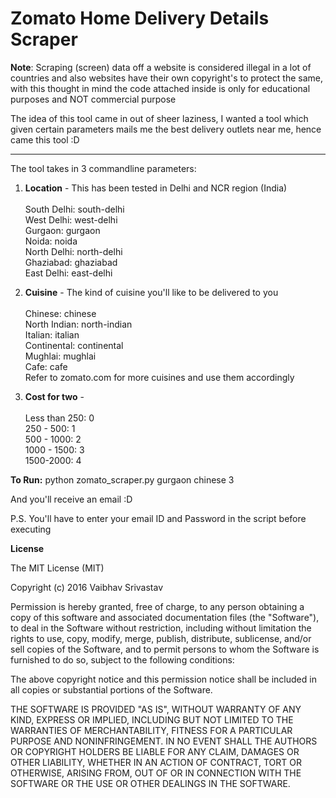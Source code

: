# Zomato Home Delivery Details Scraper

**Note**: Scraping (screen) data off a website is considered illegal in a lot of countries and also websites have their own copyright's to protect the same, with this thought in mind the code attached inside is only for educational purposes and NOT commercial purpose

The idea of this tool came in out of sheer laziness, I wanted a tool which given certain parameters mails me the best delivery outlets near me, hence came this tool :D

___

The tool takes in 3 commandline parameters:

1. **Location** - This has been tested in Delhi and NCR region (India)  <br>             
South Delhi: south-delhi  <br>
                    West Delhi: west-delhi  <br>
                    Gurgaon: gurgaon  <br>
                    Noida: noida  <br>
                    North Delhi: north-delhi  <br>
                    Ghaziabad: ghaziabad  <br>
                    East Delhi: east-delhi  <br>

2. **Cuisine** - The kind of cuisine you'll like to be delivered to you <br>             
Chinese: chinese <br>
                   North Indian: north-indian  <br>
                   Italian: italian  <br>
                   Continental: continental  <br>
                   Mughlai: mughlai  <br>
                   Cafe: cafe  <br>
                   Refer to zomato.com for more cuisines and use them accordingly  <br>

3. **Cost for two** -  <br>             
Less than 250: 0  <br>
                   250 - 500: 1  <br>
                   500 - 1000: 2  <br>
                   1000 - 1500: 3  <br>
                   1500-2000: 4  <br>

**To Run:** python zomato_scraper.py gurgaon chinese 3

And you'll receive an email :D

P.S. You'll have to enter your email ID and Password in the script before executing

**License**

The MIT License (MIT)

Copyright (c) 2016 Vaibhav Srivastav

Permission is hereby granted, free of charge, to any person obtaining a copy
of this software and associated documentation files (the "Software"), to deal
in the Software without restriction, including without limitation the rights
to use, copy, modify, merge, publish, distribute, sublicense, and/or sell
copies of the Software, and to permit persons to whom the Software is
furnished to do so, subject to the following conditions:

The above copyright notice and this permission notice shall be included in all
copies or substantial portions of the Software.

THE SOFTWARE IS PROVIDED "AS IS", WITHOUT WARRANTY OF ANY KIND, EXPRESS OR
IMPLIED, INCLUDING BUT NOT LIMITED TO THE WARRANTIES OF MERCHANTABILITY,
FITNESS FOR A PARTICULAR PURPOSE AND NONINFRINGEMENT. IN NO EVENT SHALL THE
AUTHORS OR COPYRIGHT HOLDERS BE LIABLE FOR ANY CLAIM, DAMAGES OR OTHER
LIABILITY, WHETHER IN AN ACTION OF CONTRACT, TORT OR OTHERWISE, ARISING FROM,
OUT OF OR IN CONNECTION WITH THE SOFTWARE OR THE USE OR OTHER DEALINGS IN THE
SOFTWARE.
